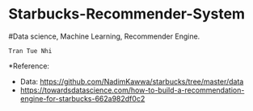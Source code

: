 # Starbucks-Recommender-System
#Data science, Machine Learning, Recommender Engine.
```
Tran Tue Nhi
```


*Reference:
- Data: https://github.com/NadimKawwa/starbucks/tree/master/data
- https://towardsdatascience.com/how-to-build-a-recommendation-engine-for-starbucks-662a982df0c2
